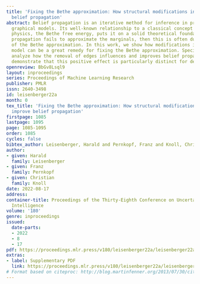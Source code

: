 ```yaml
---
title: 'Fixing the Bethe approximation: How structural modifications in a graph improve
  belief propagation'
abstract: Belief propagation is an iterative method for inference in probabilistic
  graphical models. Its well-known relationship to a classical concept from statistical
  physics, the Bethe free energy, puts it on a solid theoretical foundation. If belief
  propagation fails to approximate the marginals, then this is often due to a failure
  of the Bethe approximation. In this work, we show how modifications in a graphical
  model can be a great remedy for fixing the Bethe approximation. Specifically, we
  analyze how the removal of edges influences and improves belief propagation, and
  demonstrate that this positive effect is particularly distinct for dense graphs.
openreview: BbGv8Lsql9
layout: inproceedings
series: Proceedings of Machine Learning Research
publisher: PMLR
issn: 2640-3498
id: leisenberger22a
month: 0
tex_title: 'Fixing the Bethe approximation: How structural modifications in a graph
  improve belief propagation'
firstpage: 1085
lastpage: 1095
page: 1085-1095
order: 1085
cycles: false
bibtex_author: Leisenberger, Harald and Pernkopf, Franz and Knoll, Christian
author:
- given: Harald
  family: Leisenberger
- given: Franz
  family: Pernkopf
- given: Christian
  family: Knoll
date: 2022-08-17
address:
container-title: Proceedings of the Thirty-Eighth Conference on Uncertainty in Artificial
  Intelligence
volume: '180'
genre: inproceedings
issued:
  date-parts:
  - 2022
  - 8
  - 17
pdf: https://proceedings.mlr.press/v180/leisenberger22a/leisenberger22a.pdf
extras:
- label: Supplementary PDF
  link: https://proceedings.mlr.press/v180/leisenberger22a/leisenberger22a-supp.pdf
# Format based on citeproc: http://blog.martinfenner.org/2013/07/30/citeproc-yaml-for-bibliographies/
---
```


